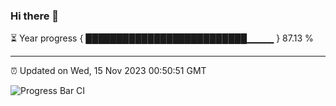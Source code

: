 ### Hi there 👋

⏳ Year progress { ██████████████████████████▁▁▁▁ } 87.13 %

---

⏰ Updated on Wed, 15 Nov 2023 00:50:51 GMT

![Progress Bar CI](https://github.com/liununu/liununu/workflows/Progress%20Bar%20CI/badge.svg)
